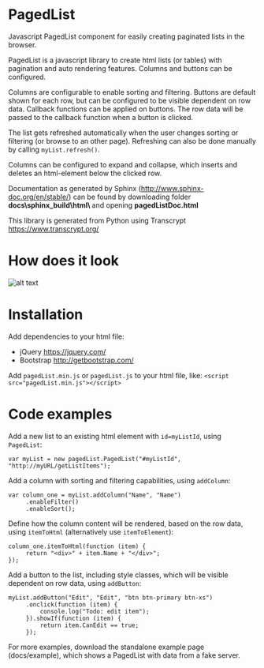 # PagedList
Javascript PagedList component for easily creating paginated lists in the browser.

PagedList is a javascript library to create html lists (or tables) with pagination and auto rendering features. Columns and buttons can be configured.

Columns are configurable to enable sorting and filtering. Buttons are default shown for each row, but can be configured to be visible dependent on row data. Callback functions can be applied on buttons. The row data will be passed to the callback function when a button is clicked.

The list gets refreshed automatically when the user changes sorting or filtering (or browse to an other page). Refreshing can also be done manually by calling `myList.refresh()`.

Columns can be configured to expand and collapse, which inserts and deletes an html-element below the clicked row.

Documentation as generated by Sphinx (<http://www.sphinx-doc.org/en/stable/>) can be found by downloading folder <b>docs\sphinx\_build\html\ </b> and opening <b> pagedListDoc.html </b>

This library is generated from Python using Transcrypt <https://www.transcrypt.org/>

How does it look
================
![alt text](https://raw.githubusercontent.com/pjbonestroo/pagedList/master/docs/sphinx/_build/html/_images/example.png)

Installation
============
Add dependencies to your html file:
- jQuery <https://jquery.com/>
- Bootstrap <http://getbootstrap.com/>

Add `pagedList.min.js` or `pagedList.js` to your html file, like:
`<script src="pagedList.min.js"></script>`

Code examples
=============
Add a new list to an existing html element with `id=myListId`, using `PagedList`:
```
var myList = new pagedList.PagedList("#myListId", "http://myURL/getListItems");
```
Add a column with sorting and filtering capabilities, using `addColumn`:
```
var column_one = myList.addColumn("Name", "Name")
     .enableFilter()
     .enableSort();
```
Define how the column content will be rendered, based on the row data, using `itemToHtml` (alternatively use `itemToElement`):
```
column_one.itemToHtml(function (item) {
     return "<div>" + item.Name + "</div>";
});
```
Add a button to the list, including style classes, which will be visible dependent on row data, using `addButton`:
```
myList.addButton("Edit", "Edit", "btn btn-primary btn-xs")
     .onclick(function (item) {
         console.log("Todo: edit item");
     }).showIf(function (item) {
         return item.CanEdit == true;
     });
```
For more examples, download the standalone example page (docs/example), which shows a PagedList with data from a fake server.
